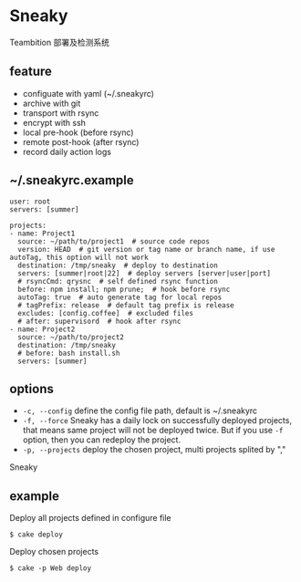 Sneaky
=======

Teambition 部署及检测系统

## feature

* configuate with yaml (~/.sneakyrc)
* archive with git
* transport with rsync
* encrypt with ssh
* local pre-hook (before rsync)
* remote post-hook (after rsync)
* record daily action logs

## ~/.sneakyrc.example

```
user: root
servers: [summer]

projects:
- name: Project1
  source: ~/path/to/project1  # source code repos
  version: HEAD  # git version or tag name or branch name, if use autoTag, this option will not work
  destination: /tmp/sneaky  # deploy to destination
  servers: [summer|root|22]  # deploy servers [server|user|port]
  # rsyncCmd: qrysnc  # self defined rsync function
  before: npm install; npm prune;  # hook before rsync
  autoTag: true  # auto generate tag for local repos
  # tagPrefix: release  # default tag prefix is release
  excludes: [config.coffee]  # excluded files
  # after: supervisord  # hook after rsync
- name: Project2
  source: ~/path/to/project2
  destination: /tmp/sneaky
  # before: bash install.sh
  servers: [summer]
```

## options

* `-c, --config`       define the config file path, default is ~/.sneakyrc
* `-f, --force`
  Sneaky has a daily lock on successfully deployed projects, that means same project will not be deployed twice. But if you use `-f` option, then you can redeploy the project.
* `-p, --projects`     deploy the chosen project, multi projects splited by ","

Sneaky

## example

Deploy all projects defined in configure file
```
$ cake deploy
```

Deploy chosen projects
```
$ cake -p Web deploy
```